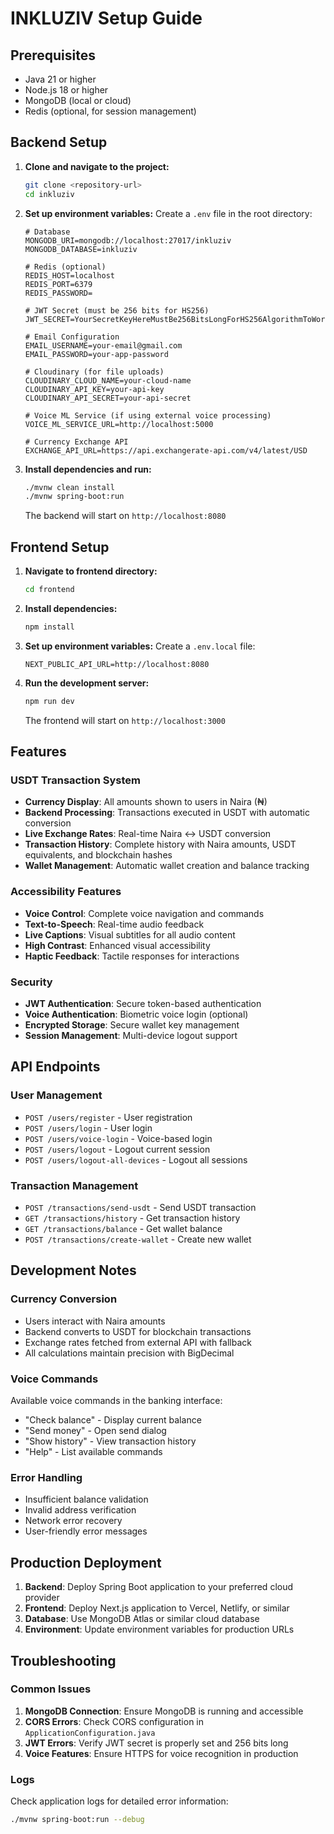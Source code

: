 # INKLUZIV Setup Guide

## Prerequisites

- Java 21 or higher
- Node.js 18 or higher
- MongoDB (local or cloud)
- Redis (optional, for session management)

## Backend Setup

1. **Clone and navigate to the project:**
   ```bash
   git clone <repository-url>
   cd inkluziv
   ```

2. **Set up environment variables:**
   Create a `.env` file in the root directory:
   ```env
   # Database
   MONGODB_URI=mongodb://localhost:27017/inkluziv
   MONGODB_DATABASE=inkluziv
   
   # Redis (optional)
   REDIS_HOST=localhost
   REDIS_PORT=6379
   REDIS_PASSWORD=
   
   # JWT Secret (must be 256 bits for HS256)
   JWT_SECRET=YourSecretKeyHereMustBe256BitsLongForHS256AlgorithmToWorkProperly
   
   # Email Configuration
   EMAIL_USERNAME=your-email@gmail.com
   EMAIL_PASSWORD=your-app-password
   
   # Cloudinary (for file uploads)
   CLOUDINARY_CLOUD_NAME=your-cloud-name
   CLOUDINARY_API_KEY=your-api-key
   CLOUDINARY_API_SECRET=your-api-secret
   
   # Voice ML Service (if using external voice processing)
   VOICE_ML_SERVICE_URL=http://localhost:5000
   
   # Currency Exchange API
   EXCHANGE_API_URL=https://api.exchangerate-api.com/v4/latest/USD
   ```

3. **Install dependencies and run:**
   ```bash
   ./mvnw clean install
   ./mvnw spring-boot:run
   ```

   The backend will start on `http://localhost:8080`

## Frontend Setup

1. **Navigate to frontend directory:**
   ```bash
   cd frontend
   ```

2. **Install dependencies:**
   ```bash
   npm install
   ```

3. **Set up environment variables:**
   Create a `.env.local` file:
   ```env
   NEXT_PUBLIC_API_URL=http://localhost:8080
   ```

4. **Run the development server:**
   ```bash
   npm run dev
   ```

   The frontend will start on `http://localhost:3000`

## Features

### USDT Transaction System
- **Currency Display**: All amounts shown to users in Naira (₦)
- **Backend Processing**: Transactions executed in USDT with automatic conversion
- **Live Exchange Rates**: Real-time Naira ↔ USDT conversion
- **Transaction History**: Complete history with Naira amounts, USDT equivalents, and blockchain hashes
- **Wallet Management**: Automatic wallet creation and balance tracking

### Accessibility Features
- **Voice Control**: Complete voice navigation and commands
- **Text-to-Speech**: Real-time audio feedback
- **Live Captions**: Visual subtitles for all audio content
- **High Contrast**: Enhanced visual accessibility
- **Haptic Feedback**: Tactile responses for interactions

### Security
- **JWT Authentication**: Secure token-based authentication
- **Voice Authentication**: Biometric voice login (optional)
- **Encrypted Storage**: Secure wallet key management
- **Session Management**: Multi-device logout support

## API Endpoints

### User Management
- `POST /users/register` - User registration
- `POST /users/login` - User login
- `POST /users/voice-login` - Voice-based login
- `POST /users/logout` - Logout current session
- `POST /users/logout-all-devices` - Logout all sessions

### Transaction Management
- `POST /transactions/send-usdt` - Send USDT transaction
- `GET /transactions/history` - Get transaction history
- `GET /transactions/balance` - Get wallet balance
- `POST /transactions/create-wallet` - Create new wallet

## Development Notes

### Currency Conversion
- Users interact with Naira amounts
- Backend converts to USDT for blockchain transactions
- Exchange rates fetched from external API with fallback
- All calculations maintain precision with BigDecimal

### Voice Commands
Available voice commands in the banking interface:
- "Check balance" - Display current balance
- "Send money" - Open send dialog
- "Show history" - View transaction history
- "Help" - List available commands

### Error Handling
- Insufficient balance validation
- Invalid address verification
- Network error recovery
- User-friendly error messages

## Production Deployment

1. **Backend**: Deploy Spring Boot application to your preferred cloud provider
2. **Frontend**: Deploy Next.js application to Vercel, Netlify, or similar
3. **Database**: Use MongoDB Atlas or similar cloud database
4. **Environment**: Update environment variables for production URLs

## Troubleshooting

### Common Issues
1. **MongoDB Connection**: Ensure MongoDB is running and accessible
2. **CORS Errors**: Check CORS configuration in `ApplicationConfiguration.java`
3. **JWT Errors**: Verify JWT secret is properly set and 256 bits long
4. **Voice Features**: Ensure HTTPS for voice recognition in production

### Logs
Check application logs for detailed error information:
```bash
./mvnw spring-boot:run --debug
```